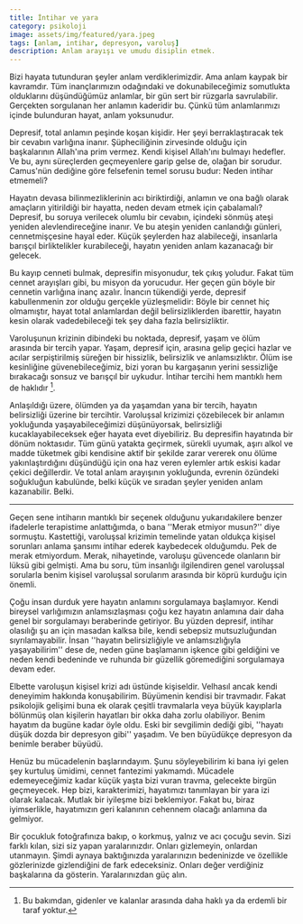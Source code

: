 ```yaml
---
title: İntihar ve yara
category: psikoloji
image: assets/img/featured/yara.jpeg
tags: [anlam, intihar, depresyon, varoluş]
description: Anlam arayışı ve umudu disiplin etmek.
--- 
```

Bizi hayata tutunduran şeyler anlam verdiklerimizdir. Ama anlam kaypak bir kavramdır. Tüm inançlarımızın odağındaki ve dokunabileceğimiz somutlukta olduklarını düşündüğümüz anlamlar, bir gün sert bir rüzgarla savrulabilir. Gerçekten sorgulanan her anlamın kaderidir bu. Çünkü tüm anlamlarımızı içinde bulunduran hayat, anlam yoksunudur.

Depresif, total anlamın peşinde koşan kişidir. Her şeyi berraklaştıracak tek bir cevabın varlığına inanır. Şüpheciliğinin zirvesinde olduğu için başkalarının Allah'ına prim vermez. Kendi kişisel Allah'ını bulmayı hedefler. Ve bu, aynı süreçlerden geçmeyenlere garip gelse de, olağan bir sorudur. Camus'nün dediğine göre felsefenin temel sorusu budur: Neden intihar etmemeli?

Hayatın devasa bilinmezliklerinin acı biriktirdiği, anlamın ve ona bağlı olarak amaçların yitirildiği bir hayatta, neden devam etmek için çabalamalı? Depresif, bu soruya verilecek olumlu bir cevabın, içindeki sönmüş ateşi yeniden alevlendireceğine inanır. Ve bu ateşin yeniden canlandığı günleri, cennetmişçesine hayal eder. Küçük şeylerden haz alabileceği, insanlarla barışçıl birliktelikler kurabileceği, hayatın yeniden anlam kazanacağı bir gelecek. 

Bu kayıp cenneti bulmak, depresifin misyonudur, tek çıkış yoludur. Fakat tüm cennet arayışları gibi, bu misyon da yorucudur. Her geçen gün böyle bir cennetin varlığına inanç azalır. İnancın tükendiği yerde, depresif kabullenmenin zor olduğu gerçekle yüzleşmelidir: Böyle bir cennet hiç olmamıştır, hayat total anlamlardan değil belirsizliklerden ibarettir, hayatın kesin olarak vadedebileceği tek şey daha fazla belirsizliktir. 

Varoluşunun krizinin dibindeki bu noktada, depresif, yaşam ve ölüm arasında bir tercih yapar. Yaşam, depresif için, arasına gelip geçici hazlar ve acılar serpiştirilmiş süreğen bir hissizlik, belirsizlik ve anlamsızlıktır. Ölüm ise kesinliğine güvenebileceğimiz, bizi yoran bu kargaşanın yerini sessizliğe bırakacağı sonsuz ve barışçıl bir uykudur. İntihar tercihi hem mantıklı hem de haklıdır [^1]. 

Anlaşıldığı üzere, ölümden ya da yaşamdan yana bir tercih, hayatın belirsizliği üzerine bir tercihtir. Varoluşsal krizimizi çözebilecek bir anlamın yokluğunda yaşayabileceğimizi düşünüyorsak, belirsizliği kucaklayabileceksek eğer hayata evet diyebiliriz. Bu depresifin hayatında bir dönüm noktasıdır. Tüm günü yatakta geçirmek, sürekli uyumak, aşırı alkol ve madde tüketmek gibi kendisine aktif bir şekilde zarar vererek onu ölüme yakınlaştırdığını düşündüğü için ona haz veren eylemler artık eskisi kadar çekici değillerdir. Ve total anlam arayışının yokluğunda, evrenin özündeki soğukluğun kabulünde, belki küçük  ve sıradan şeyler yeniden anlam kazanabilir. Belki. 

---

Geçen sene intiharın mantıklı bir seçenek olduğunu yukarıdakilere benzer ifadelerle terapistime anlattığımda, o bana ''Merak etmiyor musun?'' diye sormuştu. Kastettiği, varoluşsal krizimin temelinde yatan oldukça kişisel sorunları anlama şansımı intihar ederek kaybedecek olduğumdu. Pek de merak etmiyordum. Merak, nihayetinde, varoluşu güvencede olanların bir lüksü gibi gelmişti. Ama bu soru, tüm insanlığı ilgilendiren genel varoluşsal sorularla benim kişisel varoluşsal sorularım arasında bir köprü kurduğu için önemli. 

Çoğu insan durduk yere hayatın anlamını sorgulamaya başlamıyor. Kendi bireysel varlığımızın anlamsızlaşması çoğu kez hayatın anlamına dair daha genel bir sorgulamayı beraberinde getiriyor. Bu yüzden depresif, intihar olasılığı şu an için masadan kalksa bile, kendi sebepsiz mutsuzluğundan sıyrılamayabilir. İnsan ''hayatın belirsizliğiyle ve anlamsızlığıyla yaşayabilirim'' dese de, neden güne başlamanın işkence gibi geldiğini ve neden kendi bedeninde ve ruhunda bir güzellik göremediğini sorgulamaya devam eder. 

Elbette varoluşun kişisel krizi adı üstünde kişiseldir. Velhasıl ancak kendi deneyimim hakkında konuşabilirim. Büyümenin kendisi bir travmadır. Fakat psikolojik gelişimi buna ek olarak çeşitli travmalarla veya büyük kayıplarla bölünmüş olan kişilerin hayatları bir okka daha zorlu olabiliyor. Benim hayatım da bugüne kadar öyle oldu. Eski bir sevgilimin dediği gibi, ''hayatı düşük dozda bir depresyon gibi'' yaşadım. Ve ben büyüdükçe depresyon da benimle beraber büyüdü. 

Henüz bu mücadelenin başlarındayım. Şunu söyleyebilirim ki bana iyi gelen şey kurtuluş ümidimi, cennet fantezimi yakmamdı. Mücadele edemeyeceğimiz kadar küçük yaşta bizi vuran travma, gelecekte birgün geçmeyecek. Hep bizi, karakterimizi, hayatımızı tanımlayan bir yara izi olarak kalacak. Mutlak bir iyileşme bizi beklemiyor. Fakat bu, biraz iyimserlikle, hayatımızın geri kalanının cehennem olacağı anlamına da gelmiyor. 

Bir çocukluk fotoğrafınıza bakıp, o korkmuş, yalnız ve acı çocuğu sevin. Sizi farklı kılan, sizi siz yapan yaralarınızdır. Onları gizlemeyin, onlardan utanmayın. Şimdi aynaya baktığınızda yaralarınızın bedeninizde ve özellikle gözlerinizde gizlendiğini de fark edeceksiniz. Onları değer verdiğiniz başkalarına da gösterin. Yaralarınızdan güç alın. 





[^1]:	Bu bakımdan, gidenler ve kalanlar arasında daha haklı ya da erdemli bir taraf yoktur.